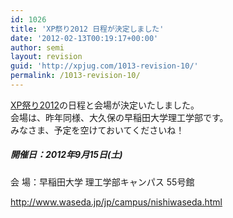 ```yaml
---
id: 1026
title: 'XP祭り2012 日程が決定しました'
date: '2012-02-13T00:19:17+00:00'
author: semi
layout: revision
guid: 'http://xpjug.com/1013-revision-10/'
permalink: /1013-revision-10/
---
```


[XP祭り2012](http://xpjug.com/xp2012/ "XP祭り2012")の日程と会場が決定いたしました。  
会場は、昨年同様、大久保の早稲田大学理工学部です。  
みなさま、予定を空けておいてくださいね！

##### 開催日：2012年9月15日(土)  
会 場：早稲田大学 理工学部キャンパス 55号館

 <http://www.waseda.jp/jp/campus/nishiwaseda.html>